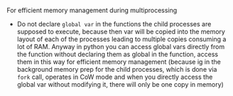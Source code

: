 For efficient memory management during multiprocessing
- Do not declare `global var` in the functions the child processes are supposed to execute, because then var will be copied into the memory layout of each of the processes leading to multiple copies consuming a lot of RAM. Anyway in python you can access global vars directly from the function without declaring them as global in the function, access them in this way for efficient memory management (because ig in the background memory prep for the child processes, which is done via `fork` call, operates in CoW mode and when you directly access the global var without modifying it, there will only be one copy in memory)
